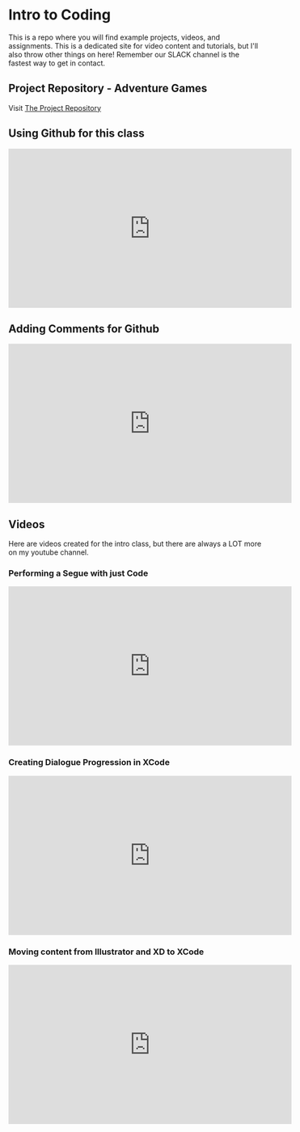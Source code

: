 # Intro to Coding

This is a repo where you will find example projects, videos, and assignments.
This is a dedicated site for video content and tutorials, but I'll also throw other things on here!
Remember our SLACK channel is the fastest way to get in contact.

## Project Repository - Adventure Games
Visit [The Project Repository](https://github.com/A-State-Coding/Intro-Adventure-Games)

## Using Github for this class
<iframe width="560" height="315" src="https://www.youtube.com/embed/GY5EcZXIS_U" frameborder="0" allow="accelerometer; autoplay; encrypted-media; gyroscope; picture-in-picture" allowfullscreen></iframe>

## Adding Comments for Github
<iframe width="560" height="315" src="https://www.youtube.com/embed/76Y3rOzZt_8" frameborder="0" allow="accelerometer; autoplay; encrypted-media; gyroscope; picture-in-picture" allowfullscreen></iframe>

## Videos

Here are videos created for the intro class, but there are always a LOT more on my youtube channel.

### Performing a Segue with just Code
<iframe width="560" height="315" src="https://www.youtube.com/embed/i6uNYKsDr18" frameborder="0" allow="accelerometer; autoplay; encrypted-media; gyroscope; picture-in-picture" allowfullscreen></iframe>

### Creating Dialogue Progression in XCode
<iframe width="560" height="315" src="https://www.youtube.com/embed/-wTAZAbzDBM" frameborder="0" allow="accelerometer; autoplay; encrypted-media; gyroscope; picture-in-picture" allowfullscreen></iframe>

### Moving content from Illustrator and XD to XCode
<iframe width="560" height="315" src="https://www.youtube.com/embed/MsbT4ElR6Po" frameborder="0" allow="accelerometer; autoplay; encrypted-media; gyroscope; picture-in-picture" allowfullscreen></iframe>



